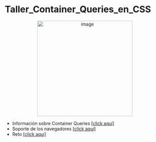 # Taller_Container_Queries_en_CSS
<p align="center">
<img width="300" alt="image" src="https://user-images.githubusercontent.com/89166148/173477299-c57ea192-8c8b-46d2-a030-8402489b0096.png">
</p>

- Información sobre Container Queries [[click aquí]](https://github.com/HannyCarballo/Cursos_tomados_en_codigo_facilito/blob/master/Cursos/Taller%20Container%20Queries%20en%20CSS/Contenido%20organizado/Informaci%C3%B3n.md)
- Soporte de los navegadores [[click aquí]](https://github.com/HannyCarballo/Cursos_tomados_en_codigo_facilito/blob/master/Cursos/Taller%20Container%20Queries%20en%20CSS/Contenido%20organizado/Soporte%20de%20los%20navegadores.md)
- Reto [[click aquí]](https://github.com/HannyCarballo/Cursos_tomados_en_codigo_facilito/tree/master/Cursos/Taller%20Container%20Queries%20en%20CSS/Contenido%20organizado/reto)
